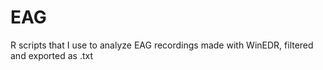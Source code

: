 # EAG
R scripts that I use to analyze EAG recordings made with WinEDR, filtered and exported as .txt

